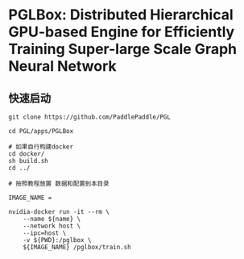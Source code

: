 # PGLBox: Distributed Hierarchical GPU-based Engine for Efficiently Training Super-large Scale Graph Neural Network

## 快速启动

```
git clone https://github.com/PaddlePaddle/PGL

cd PGL/apps/PGLBox

# 如果自行构建docker
cd docker/
sh build.sh
cd ../

# 按照教程放置 数据和配置到本目录

IMAGE_NAME = 

nvidia-docker run -it --rm \
    --name ${name} \
    --network host \
    --ipc=host \
    -v ${PWD}:/pglbox \
    ${IMAGE_NAME} /pglbox/train.sh

```
